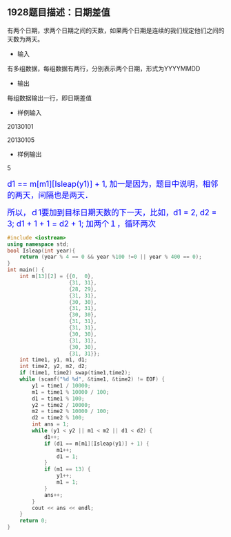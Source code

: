 1928题目描述：日期差值
-------------

有两个日期，求两个日期之间的天数，如果两个日期是连续的我们规定他们之间的天数为两天。

- 输入

有多组数据，每组数据有两行，分别表示两个日期，形式为YYYYMMDD

- 输出

每组数据输出一行，即日期差值

- 样例输入

20130101

20130105

- 样例输出

5

<font size=4 color='blue'>
d1 == m[m1][Isleap(y1)] +  1, 加一是因为，题目中说明，相邻的两天，间隔也是两天．

所以，ｄ1要加到目标日期天数的下一天，比如，d1 = 2, d2 = 3; d1 + 1 + 1 = d2 + 1; 加两个１，循环两次</font>
```C++
#include <iostream>
using namespace std;
bool Isleap(int year){
    return (year % 4 == 0 && year %100 !=0 || year % 400 == 0);
}
int main() {
    int m[13][2] = {{0,  0},
                    {31, 31},
                    {28, 29},
                    {31, 31},
                    {30, 30},
                    {31, 31},
                    {30, 30},
                    {31, 31},
                    {31, 31},
                    {30, 30},
                    {31, 31},
                    {30, 30},
                    {31, 31}};
    int time1, y1, m1, d1;
    int time2, y2, m2, d2;
    if (time1, time2) swap(time1,time2);
    while (scanf("%d %d", &time1, &time2) != EOF) {
        y1 = time1 / 10000;
        m1 = time1 % 10000 / 100;
        d1 = time1 % 100;
        y2 = time2 / 10000;
        m2 = time2 % 10000 / 100;
        d2 = time2 % 100;
        int ans = 1;
        while (y1 < y2 || m1 < m2 || d1 < d2) {
            d1++;
            if (d1 == m[m1][Isleap(y1)] + 1) {
                m1++;
                d1 = 1;
            }
            if (m1 == 13) {
                y1++;
                m1 = 1;
            }
            ans++;
        }
        cout << ans << endl;
    }
    return 0;
}
```